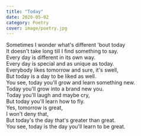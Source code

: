 ```yaml
---
title: "Today"
date: 2020-05-02
category: Poetry
cover: image/poetry.jpg
---
```


Sometimes I wonder what's different 'bout today\
It doesn't take long till I find something to say.\
Every day is different in its own way.<!--excerpt-->\
Every day is special and as unique as today.\
Everybody likes tomorrow and sure, it's swell,\
But today is a day to be liked as well.\
You see, today you'll grow and learn something new.\
Today you'll grow into a brand new you.\
Today you'll laugh and maybe cry,\
But today you'll learn how to fly.\
Yes, tomorrow is great,\
I won't deny that,\
But today's the day that's greater than great.\
You see, today is the day you'll learn to be great.
